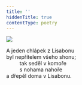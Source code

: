 ```yaml
---
title: ''
hiddenTitle: true
contentType: poetry
---
```


<section>

![](../Images/067.jpg)

A jeden chlápek z Lisabonu  
byl nepřítelem všeho shonu;  
         tak seděl v komoře  
         s nohama nahoře  
a dřepěl doma v Lisabonu.

</section>
